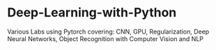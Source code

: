 # Deep-Learning-with-Python
Various Labs using Pytorch covering: CNN, GPU, Regularization, Deep Neural Networks, Object Recognition with Computer Vision and NLP
